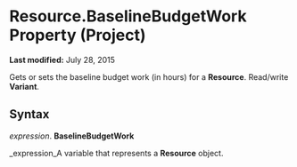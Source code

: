 
# Resource.BaselineBudgetWork Property (Project)

 **Last modified:** July 28, 2015

Gets or sets the baseline budget work (in hours) for a  **Resource**. Read/write  **Variant**.

## Syntax

 _expression_. **BaselineBudgetWork**

 _expression_A variable that represents a  **Resource** object.

